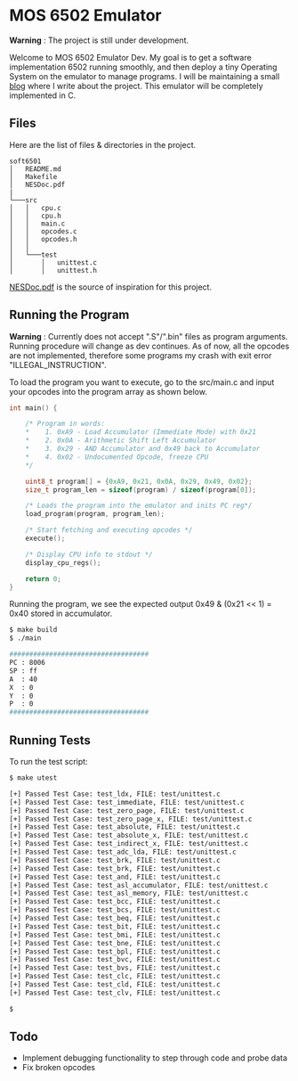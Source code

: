 # MOS 6502 Emulator

**Warning** : The project is still under development. 

Welcome to MOS 6502 Emulator Dev. My goal is to get a software implementation 6502 running smoothly, and then deploy a tiny Operating System on the emulator to manage programs. I will be maintaining a small [blog](https://atman-kar.github.io/soft6502/) where I write about the project. This emulator will be completely implemented in C. 

## Files

Here are the list of files & directories in the project.

```
soft6501
│   README.md
│   Makefile    
│   NESDoc.pdf
|
└───src
│   │   cpu.c
│   │   cpu.h
│   │   main.c
│   │   opcodes.c
│   │   opcodes.h
│   │
│   └───test
│       │   unittest.c
│       │   unittest.h

```

[NESDoc.pdf](https://www.nesdev.com/NESDoc.pdf) is the source of inspiration for this project. 

## Running the Program

**Warning** : Currently does not accept ".S"/".bin" files as program arguments. Running procedure will change as dev continues. As of now, all the opcodes are not implemented, therefore some programs my crash with exit error "ILLEGAL_INSTRUCTION".

To load the program you want to execute, go to the src/main.c and input your opcodes into the program array as shown below.

```cpp
int main() {

    /* Program in words: 
    *    1. 0xA9 - Load Accumulator (Immediate Mode) with 0x21
    *    2. 0x0A - Arithmetic Shift Left Accumulator
    *    3. 0x29 - AND Accumulator and 0x49 back to Accumulator
    *    4. 0x02 - Undocumented Opcode, freeze CPU
    */

    uint8_t program[] = {0xA9, 0x21, 0x0A, 0x29, 0x49, 0x02};
    size_t program_len = sizeof(program) / sizeof(program[0]);

    /* Loads the program into the emulator and inits PC reg*/
    load_program(program, program_len);

    /* Start fetching and executing opcodes */
    execute();

    /* Display CPU info to stdout */
    display_cpu_regs();

    return 0;
}
```

Running the program, we see the expected output 0x49 & (0x21 << 1) = 0x40 stored in accumulator.

```bash
$ make build
$ ./main

###################################
PC : 8006
SP : ff
A  : 40
X  : 0
Y  : 0
P  : 0
###################################
```

## Running Tests

To run the test script:

```bash
$ make utest

[+] Passed Test Case: test_ldx, FILE: test/unittest.c
[+] Passed Test Case: test_immediate, FILE: test/unittest.c
[+] Passed Test Case: test_zero_page, FILE: test/unittest.c
[+] Passed Test Case: test_zero_page_x, FILE: test/unittest.c
[+] Passed Test Case: test_absolute, FILE: test/unittest.c
[+] Passed Test Case: test_absolute_x, FILE: test/unittest.c
[+] Passed Test Case: test_indirect_x, FILE: test/unittest.c
[+] Passed Test Case: test_adc_lda, FILE: test/unittest.c
[+] Passed Test Case: test_brk, FILE: test/unittest.c
[+] Passed Test Case: test_brk, FILE: test/unittest.c
[+] Passed Test Case: test_and, FILE: test/unittest.c
[+] Passed Test Case: test_asl_accumulator, FILE: test/unittest.c
[+] Passed Test Case: test_asl_memory, FILE: test/unittest.c
[+] Passed Test Case: test_bcc, FILE: test/unittest.c
[+] Passed Test Case: test_bcs, FILE: test/unittest.c
[+] Passed Test Case: test_beq, FILE: test/unittest.c
[+] Passed Test Case: test_bit, FILE: test/unittest.c
[+] Passed Test Case: test_bmi, FILE: test/unittest.c
[+] Passed Test Case: test_bne, FILE: test/unittest.c
[+] Passed Test Case: test_bpl, FILE: test/unittest.c
[+] Passed Test Case: test_bvc, FILE: test/unittest.c
[+] Passed Test Case: test_bvs, FILE: test/unittest.c
[+] Passed Test Case: test_clc, FILE: test/unittest.c
[+] Passed Test Case: test_cld, FILE: test/unittest.c
[+] Passed Test Case: test_clv, FILE: test/unittest.c

$
```


## Todo 

* Implement debugging functionality to step through code and probe data
* Fix broken opcodes 


